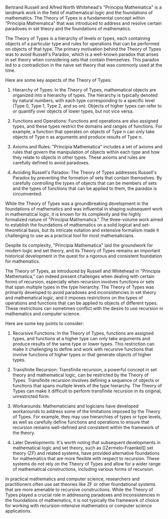 Bertrand Russell and Alfred North Whitehead's "Principia Mathematica" is a landmark work in the field of mathematical logic and the foundations of mathematics. The Theory of Types is a fundamental concept within "Principia Mathematica" that was introduced to address and resolve certain paradoxes in set theory and the foundations of mathematics.

The Theory of Types is a hierarchy of levels or types, each containing objects of a particular type and rules for operations that can be performed on objects of that type. The primary motivation behind the Theory of Types was to avoid Russell's Paradox, which is a well-known paradox that arises in set theory when considering sets that contain themselves. This paradox led to a contradiction in the naive set theory that was commonly used at the time.

Here are some key aspects of the Theory of Types:

1. Hierarchy of Types: In the Theory of Types, mathematical objects are organized into a hierarchy of types. The hierarchy is typically denoted by natural numbers, with each type corresponding to a specific level (Type 0, Type 1, Type 2, and so on). Objects of higher types can refer to or quantify over objects of lower types, but not vice versa.

2. Functions and Operations: Functions and operations are also assigned types, and these types restrict the domains and ranges of functions. For example, a function that operates on objects of Type n can only take objects of Type n as arguments and produce results of Type n.

3. Axioms and Rules: "Principia Mathematica" includes a set of axioms and rules that govern the manipulation of objects within each type and how they relate to objects in other types. These axioms and rules are carefully defined to avoid paradoxes.

4. Avoiding Russell's Paradox: The Theory of Types addresses Russell's Paradox by preventing the formation of sets that contain themselves. By carefully controlling the types of objects that can be members of sets and the types of functions that can be applied to them, the paradox is circumvented.

While the Theory of Types was a groundbreaking development in the foundations of mathematics and was influential in shaping subsequent work in mathematical logic, it is known for its complexity and the highly formalized nature of "Principia Mathematica." The three-volume work aimed to establish the foundations of mathematics on a solid logical and set-theoretical basis, but its intricate notation and extensive formalism made it challenging to use as a practical tool for most mathematicians.

Despite its complexity, "Principia Mathematica" laid the groundwork for modern logic and set theory, and its Theory of Types remains an important historical development in the quest for a rigorous and consistent foundation for mathematics.

The Theory of Types, as introduced by Russell and Whitehead in "Principia Mathematica," can indeed present challenges when dealing with certain forms of recursion, especially when recursion involves functions or sets that span multiple types in the type hierarchy. The Theory of Types was primarily developed to avoid paradoxes and inconsistencies in set theory and mathematical logic, and it imposes restrictions on the types of operations and functions that can be applied to objects of different types. These restrictions can sometimes conflict with the desire to use recursion in mathematics and computer science.

Here are some key points to consider:

1. Recursive Functions: In the Theory of Types, functions are assigned types, and functions at a higher type can only take arguments and produce results of the same type or lower types. This restriction can make it challenging to define and work with recursive functions that involve functions of higher types or that generate objects of higher types.

2. Transfinite Recursion: Transfinite recursion, a powerful concept in set theory and mathematical logic, can be restricted by the Theory of Types. Transfinite recursion involves defining a sequence of objects or functions that spans multiple levels of the type hierarchy. The Theory of Types can make it difficult to perform transfinite recursion in its original, unrestricted form.

3. Workarounds: Mathematicians and logicians have developed workarounds to address some of the limitations imposed by the Theory of Types. For example, they may use hierarchies of types or type levels, as well as carefully define functions and operations to ensure that recursion remains well-defined and consistent within the framework of the theory.

4. Later Developments: It's worth noting that subsequent developments in mathematical logic and set theory, such as [[Zermelo-Fraenkel]] set theory (ZF) and related systems, have provided alternative foundations for mathematics that are more flexible with respect to recursion. These systems do not rely on the Theory of Types and allow for a wider range of mathematical constructions, including various forms of recursion.

In practical mathematics and computer science, researchers and practitioners often use set theories like ZF or other foundational systems that are more amenable to recursive constructions. While the Theory of Types played a crucial role in addressing paradoxes and inconsistencies in the foundations of mathematics, it is not typically the framework of choice for working with recursion-intensive mathematics or computer science applications.

